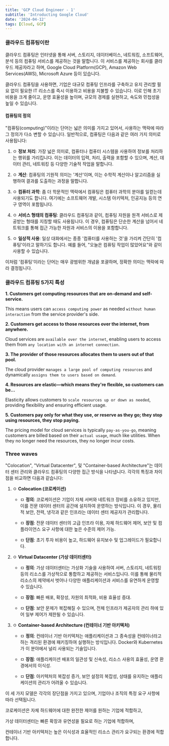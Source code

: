 ```yaml
---
title: 'GCP Cloud Engineer - 1'
subtitle: 'Introducting Google Cloud'
date: '2024-04-12'
tags: [Cloud, GCP]
---
```


### 클라우드 컴퓨팅이란

클라우드 컴퓨팅은 인터넷을 통해 서버, 스토리지, 데이터베이스, 네트워킹, 소프트웨어, 분석 등의 컴퓨팅 서비스를 제공하는 것을 말합니다. 이 서비스를 제공하는 회사를 클라우드 제공자라고 하며, Google Cloud Platform(GCP), Amazon Web Services(AWS), Microsoft Azure 등이 있습니다.

클라우드 컴퓨팅을 사용하면, 기업은 대규모 컴퓨팅 인프라를 구축하고 유지 관리할 필요 없이 필요한 IT 리소스를 즉시 이용하고 비용을 지불할 수 있습니다. 이로 인해 초기 비용을 크게 줄이고, 운영 효율성을 높이며, 규모의 경제를 실현하고, 속도와 민첩성을 높일 수 있습니다.

#### 컴퓨팅의 정의 

"컴퓨팅(computing)"이라는 단어는 넓은 의미를 가지고 있어서, 사용하는 맥락에 따라 그 정의가 다소 변할 수 있습니다. 일반적으로, 컴퓨팅은 다음과 같은 여러 가지 의미로 사용됩니다:

1. ㅇ **정보 처리**: 가장 넓은 의미로, 컴퓨터나 컴퓨터 시스템을 사용하여 정보를 처리하는 행위를 가리킵니다. 이는 데이터의 입력, 처리, 출력을 포함할 수 있으며, 계산, 데이터 관리, 네트워킹 등 다양한 기술적 작업을 말합니다.

2. ㅇ **계산**: 컴퓨팅의 기원적 의미는 '계산'이며, 이는 수학적 계산이나 알고리즘을 실행하여 결과를 도출하는 과정을 말합니다.

3. ㅇ **컴퓨터 과학**: 좀 더 학문적인 맥락에서 컴퓨팅은 컴퓨터 과학의 분야를 일컫는데 사용되기도 합니다. 여기에는 소프트웨어 개발, 시스템 아키텍처, 인공지능 등의 연구 영역이 포함됩니다.

4. ㅇ **서비스 형태의 컴퓨팅**: 클라우드 컴퓨팅과 같이, 컴퓨팅 자원을 원격 서비스로 제공받는 형태를 지칭할 때도 사용됩니다. 이 경우, 컴퓨팅은 단순한 계산을 넘어서 네트워크를 통해 접근 가능한 자원과 서비스의 이용을 포함합니다.

5. ㅇ **일상적 사용**: 일상 대화에서는 종종 '컴퓨터를 사용하는 것'을 가리켜 간단히 '컴퓨팅'이라고 말하기도 합니다. 예를 들어, "오늘은 컴퓨팅 작업이 많았어요"와 같이 사용할 수 있습니다.

이처럼 '컴퓨팅'이라는 단어는 매우 광범위한 개념을 포괄하며, 정확한 의미는 맥락에 따라 결정됩니다.

### 클라우드 컴퓨팅 5가지 특성

**1. Customers get computing resources that are on-demand and self-service.**

This means users can `access computing power` as needed `without human interaction` from the service provider's side.

**2. Customers get access to those resources over the internet, from anywhere.**

Cloud services are `available over the internet`, enabling users to access them from `any location with an internet connection`.

**3. The provider of those resources allocates them to users out of that pool.**

The cloud provider `manages a large pool of computing resources` and dynamically `assigns them to users based on demand`.

**4. Resources are elastic—which means they're flexible, so customers can be...**

Elasticity allows customers to `scale resources up or down as needed`, providing flexibility and ensuring efficient usage.

**5. Customers pay only for what they use, or reserve as they go; they stop using resources, they stop paying.**

The pricing model for cloud services is typically `pay-as-you-go`, meaning customers are billed based on their `actual usage`, much like utilities. When they no longer need the resources, they no longer incur costs.

### Three waves

"Colocation", "Virtual Datacenter", 및 "Container-based Architecture"는 데이터 센터 관리와 클라우드 컴퓨팅의 다양한 접근 방식을 나타냅니다. 각각의 특징과 차이점을 비교하면 다음과 같습니다:

1. ㅇ **Colocation (코로케이션)**
   
   - ㅁ **정의**: 코로케이션은 기업이 자체 서버와 네트워크 장비를 소유하고 있지만, 이를 전문 데이터 센터의 공간에 설치하여 운영하는 방식입니다. 이 경우, 물리적 보안, 전력, 냉각과 같은 인프라는 데이터 센터 제공자가 관리합니다.
  
   - ㅁ **장점**: 전문 데이터 센터의 고급 인프라 이용, 자체 하드웨어 제어, 보안 및 컴플라이언스 요구 사항에 대한 높은 수준의 제어 가능.
  
   - ㅁ **단점**: 초기 투자 비용이 높고, 하드웨어 유지보수 및 업그레이드가 필요합니다.

2. ㅇ **Virtual Datacenter (가상 데이터센터)**
   
   - ㅁ **정의**: 가상 데이터센터는 가상화 기술을 사용하여 서버, 스토리지, 네트워킹 등의 리소스를 가상적으로 통합하고 제공하는 서비스입니다. 이를 통해 물리적 리소스의 제약에서 벗어나 다양한 애플리케이션과 서비스를 유연하게 운영할 수 있습니다.
  
   - ㅁ **장점**: 빠른 배포, 확장성, 자원의 최적화, 비용 효율성 증대.
  
   - ㅁ **단점**: 보안 문제가 복잡해질 수 있으며, 전체 인프라가 제공자의 관리 하에 있어 일부 제어가 제한될 수 있습니다.

3. ㅇ **Container-based Architecture (컨테이너 기반 아키텍처)**
   
   - ㅁ **정의**: 컨테이너 기반 아키텍처는 애플리케이션과 그 종속성을 컨테이너라고 하는 격리된 환경에 패키징하여 실행하는 방식입니다. Docker와 Kubernetes가 이 분야에서 널리 사용되는 기술입니다.
  
   - ㅁ **장점**: 애플리케이션 배포의 일관성 및 신속성, 리소스 사용의 효율성, 운영 환경에서의 이식성.

   - ㅁ **단점**: 아키텍처의 복잡성 증가, 보안 설정의 복잡성, 상태를 유지하는 애플리케이션의 관리가 어려울 수 있습니다.

이 세 가지 모델은 각각의 장단점을 가지고 있으며, 기업이나 조직의 특정 요구 사항에 따라 선택됩니다. 

코로케이션은 자체 하드웨어에 대한 완전한 제어를 원하는 기업에 적합하고, 

가상 데이터센터는 빠른 확장과 유연성을 필요로 하는 기업에 적합하며, 

컨테이너 기반 아키텍처는 높은 이식성과 효율적인 리소스 관리가 요구되는 환경에 적합합니다.